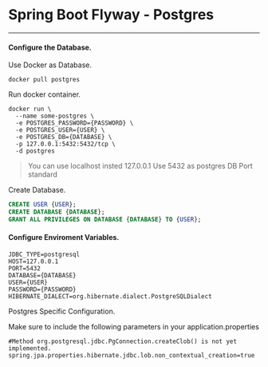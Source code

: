 # Spring Boot Flyway - Postgres
---

#### Configure the Database.

Use Docker as Database.

```shell
docker pull postgres
```

Run docker container.

```shell
docker run \
  --name some-postgres \
  -e POSTGRES_PASSWORD={PASSWORD} \
  -e POSTGRES_USER={USER} \
  -e POSTGRES_DB={DATABASE} \
  -p 127.0.0.1:5432:5432/tcp \
  -d postgres
```

> You can use localhost insted 127.0.0.1
> Use 5432 as postgres DB Port standard

Create Database.

```sql
CREATE USER {USER};
CREATE DATABASE {DATABASE};
GRANT ALL PRIVILEGES ON DATABASE {DATABASE} TO {USER};
```

#### Configure Enviroment Variables.

```properties
JDBC_TYPE=postgresql
HOST=127.0.0.1
PORT=5432
DATABASE={DATABASE}
USER={USER}
PASSWORD={PASSWORD}
HIBERNATE_DIALECT=org.hibernate.dialect.PostgreSQLDialect
```

Postgres Specific Configuration.

Make sure to include the following parameters in your application.properties

```properties
#Method org.postgresql.jdbc.PgConnection.createClob() is not yet implemented.
spring.jpa.properties.hibernate.jdbc.lob.non_contextual_creation=true
```

